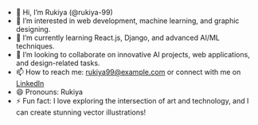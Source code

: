 - 👋 Hi, I’m Rukiya (@rukiya-99)
- 👀 I’m interested in web development, machine learning, and graphic designing.
- 🌱 I’m currently learning React.js, Django, and advanced AI/ML techniques.
- 💞️ I’m looking to collaborate on innovative AI projects, web applications, and design-related tasks.
- 📫 How to reach me: rukiya99@example.com or connect with me on [LinkedIn](https://www.linkedin.com/in/rukshan-weerasekara/)
- 😄 Pronouns: Rukiya
- ⚡ Fun fact: I love exploring the intersection of art and technology, and I can create stunning vector illustrations!


<!---
rukiya-99/rukiya-99 is a ✨ special ✨ repository because its `README.md` (this file) appears on your GitHub profile.
You can click the Preview link to take a look at your changes.
--->
